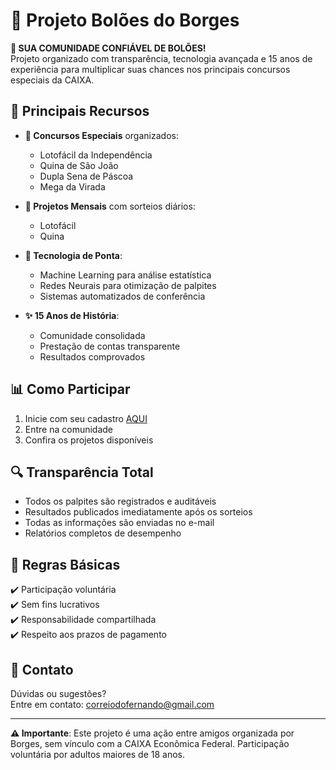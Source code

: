 # 📌 Projeto Bolões do Borges 

**🤝 SUA COMUNIDADE CONFIÁVEL DE BOLÕES!**  
Projeto organizado com transparência, tecnologia avançada e 15 anos de experiência para multiplicar suas chances nos principais concursos especiais da CAIXA.

## 🎯 Principais Recursos

- **📅 Concursos Especiais** organizados:
  - Lotofácil da Independência
  - Quina de São João
  - Dupla Sena de Páscoa
  - Mega da Virada
 
- **📅 Projetos Mensais** com sorteios diários:
  - Lotofácil
  - Quina

- **🤖 Tecnologia de Ponta**:
  - Machine Learning para análise estatística
  - Redes Neurais para otimização de palpites
  - Sistemas automatizados de conferência

- **✨ 15 Anos de História**:
  - Comunidade consolidada
  - Prestação de contas transparente
  - Resultados comprovados

## 📊 Como Participar

1. Inicie com seu cadastro [AQUI](https://docs.google.com/forms/d/e/1FAIpQLSeGURdHgTYpsLF4hcW45xlHJGkdqv4ubCNr3lvGk4dGCcTqxw/viewform)
2. Entre na comunidade
3. Confira os projetos disponíveis

## 🔍 Transparência Total

- Todos os palpites são registrados e auditáveis
- Resultados publicados imediatamente após os sorteios
- Todas as informações são enviadas no e-mail
- Relatórios completos de desempenho

## 📌 Regras Básicas

✔️ Participação voluntária  
✔️ Sem fins lucrativos  
✔️ Responsabilidade compartilhada  
✔️ Respeito aos prazos de pagamento  

## 📧 Contato

Dúvidas ou sugestões?  
Entre em contato: [correiodofernando@gmail.com](mailto:correiodofernando@gmail.com)

---

**⚠️ Importante**: Este projeto é uma ação entre amigos organizada por Borges, sem vínculo com a CAIXA Econômica Federal. Participação voluntária por adultos maiores de 18 anos.
